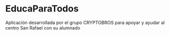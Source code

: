 # EducaParaTodos
Aplicación desarrollada por el grupo CRYPTOBROS para apoyar y ayudar al centro San Rafael con su alumnado
